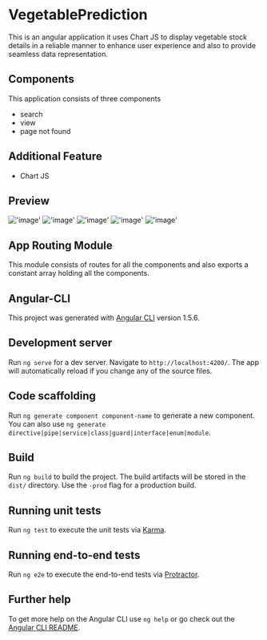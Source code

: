 # VegetablePrediction

This is an angular application it uses Chart JS to display vegetable stock details in a reliable manner to enhance user experience and also to provide seamless data representation.

## Components

This application consists of three components

* search
* view
* page not found

## Additional Feature

* Chart JS

## Preview

!['image']('readme/one.png')
!['image']('readme/two.png')
!['image']('readme/three.png')
!['image']('readme/four.png')
!['image']('readme/five.png')

## App Routing Module

This module consists of routes for all the components and also exports a constant array holding all the components.

## Angular-CLI

This project was generated with [Angular CLI](https://github.com/angular/angular-cli) version 1.5.6.

## Development server

Run `ng serve` for a dev server. Navigate to `http://localhost:4200/`. The app will automatically reload if you change any of the source files.

## Code scaffolding

Run `ng generate component component-name` to generate a new component. You can also use `ng generate directive|pipe|service|class|guard|interface|enum|module`.

## Build

Run `ng build` to build the project. The build artifacts will be stored in the `dist/` directory. Use the `-prod` flag for a production build.

## Running unit tests

Run `ng test` to execute the unit tests via [Karma](https://karma-runner.github.io).

## Running end-to-end tests

Run `ng e2e` to execute the end-to-end tests via [Protractor](http://www.protractortest.org/).

## Further help

To get more help on the Angular CLI use `ng help` or go check out the [Angular CLI README](https://github.com/angular/angular-cli/blob/master/README.md).
